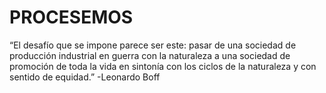 # PROCESEMOS
“El desafío que se impone parece ser este: pasar de una sociedad de producción industrial en guerra con la naturaleza a una sociedad de promoción de toda la vida en sintonía con los ciclos de la naturaleza y con sentido de equidad.”              -Leonardo Boff
